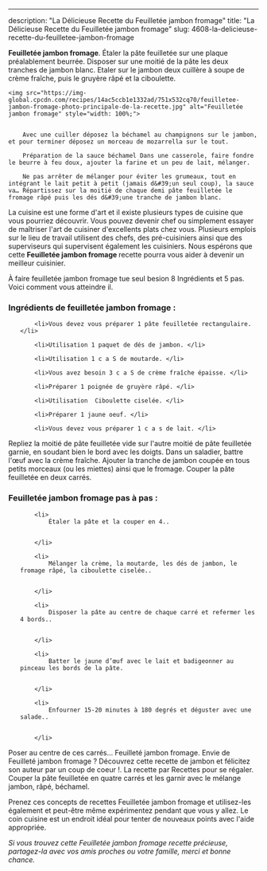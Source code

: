 ---
description: "La Délicieuse Recette du Feuilletée jambon fromage"
title: "La Délicieuse Recette du Feuilletée jambon fromage"
slug: 4608-la-delicieuse-recette-du-feuilletee-jambon-fromage

<p>
	<strong>Feuilletée jambon fromage</strong>. 
	Étaler la pâte feuilletée sur une plaque préalablement beurrée. Disposer sur une moitié de la pâte les deux tranches de jambon blanc. Etaler sur le jambon deux cuillère à soupe de crème fraîche, puis le gruyère râpé et la ciboulette.
</p>
<p>
	
	<img src="https://img-global.cpcdn.com/recipes/14ac5ccb1e1332ad/751x532cq70/feuilletee-jambon-fromage-photo-principale-de-la-recette.jpg" alt="Feuilletée jambon fromage" style="width: 100%;">
	
	
		Avec une cuiller déposez la béchamel au champignons sur le jambon, et pour terminer déposez un morceau de mozarrella sur le tout.
	
		Préparation de la sauce béchamel Dans une casserole, faire fondre le beurre à feu doux, ajouter la farine et un peu de lait, mélanger.
	
		Ne pas arrêter de mélanger pour éviter les grumeaux, tout en intégrant le lait petit à petit (jamais d&#39;un seul coup), la sauce va… Répartissez sur la moitié de chaque demi pâte feuilletée le fromage râpé puis les dés d&#39;une tranche de jambon blanc.
	
</p>

La cuisine est une forme d'art et il existe plusieurs types de cuisine que vous pourriez découvrir. Vous pouvez devenir chef ou simplement essayer de maîtriser l'art de cuisiner d'excellents plats chez vous. Plusieurs emplois sur le lieu de travail utilisent des chefs, des pré-cuisiniers ainsi que des superviseurs qui supervisent également les cuisiniers. Nous espérons que cette <strong> Feuilletée jambon fromage </strong> recette pourra vous aider à devenir un meilleur cuisinier.

<!--inarticleads1-->

À faire feuilletée jambon fromage tue seul besion 8 Ingrédients et 5 pas. Voici comment vous atteindre il.

<h3>Ingrédients de feuilletée jambon fromage :</h3>

<ol>
	
		<li>Vous devez vous préparer 1 pâte feuilletée rectangulaire. </li>
	
		<li>Utilisation 1 paquet de dés de jambon. </li>
	
		<li>Utilisation 1 c a S de moutarde. </li>
	
		<li>Vous avez besoin 3 c a S de crème fraîche épaisse. </li>
	
		<li>Préparer 1 poignée de gruyère râpé. </li>
	
		<li>Utilisation  Ciboulette ciselée. </li>
	
		<li>Préparer 1 jaune oeuf. </li>
	
		<li>Vous devez vous préparer 1 c a s de lait. </li>
	
</ol>

Repliez la moitié de pâte feuilletée vide sur l&#39;autre moitié de pâte feuilletée garnie, en soudant bien le bord avec les doigts. Dans un saladier, battre l&#39;œuf avec la crème fraîche. Ajouter la tranche de jambon coupée en tous petits morceaux (ou les miettes) ainsi que le fromage. Couper la pâte feuilletée en deux carrés. 

<!--inarticleads2-->

<h3>Feuilletée jambon fromage pas à pas :</h3>

<ol>
	
		<li>
			Étaler la pâte et la couper en 4..
			
			
		</li>
	
		<li>
			Mélanger la crème, la moutarde, les dés de jambon, le fromage râpé, la ciboulette ciselée..
			
			
		</li>
	
		<li>
			Disposer la pâte au centre de chaque carré et refermer les 4 bords..
			
			
		</li>
	
		<li>
			Batter le jaune d’œuf avec le lait et badigeonner au pinceau les bords de la pâte.
			
			
		</li>
	
		<li>
			Enfourner 15-20 minutes à 180 degrés et déguster avec une salade..
			
			
		</li>
	
</ol>

Poser au centre de ces carrés… Feuilleté jambon fromage. Envie de Feuilleté jambon fromage ? Découvrez cette recette de jambon et félicitez son auteur par un coup de coeur !. La recette par Recettes pour se régaler. Couper la pâte feuilletée en quatre carrés et les garnir avec le mélange jambon, râpé, béchamel. 

<!--inarticleads1-->

<p>
Prenez ces concepts de recettes Feuilletée jambon fromage et utilisez-les également et peut-être même expérimentez pendant que vous y allez. Le coin cuisine est un endroit idéal pour tenter de nouveaux points avec l'aide appropriée.
</p>

<p>
<i>Si vous trouvez cette Feuilletée jambon fromage recette précieuse, partagez-la avec vos amis proches ou votre famille, merci et bonne chance.</i>
</p>
